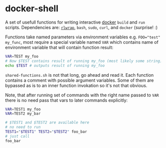 # docker-shell

A set of usefull functions for writing interactive [docker](https://www.docker.com/) `build` and `run` scripts.
Dependencies are: [`rlwrap`](http://utopia.knoware.nl/~hlub/uck/rlwrap/#rlwrap), `bash`, `sudo`, `curl`, and `docker` (surprise! :)

Functions take named parameters via environment variables e.g. `FOO="test" my_func`, 
most require a special variable named `VAR` which contains name of environment 
variable that will contain function result:

```bash
VAR=TEST my_foo
# Now $TEST contains result of running my_foo (most likely some string)
echo $TEST # outputs result of running my_foo
```

`shared-functions.sh` is not that long, go ahead and read it. Each function contains 
a comment with possible argument variables. Some of them are bypassed as is to an 
inner function invokation so it's not that obvious.

Note, that after running set of commands with the right name passed to `VAR` there is 
no need pass that vars to later commands explicitly:
```bash
VAR=TEST1 my_foo
VAR=TEST2 my_bar

# $TEST1 and $TEST2 are available here
# no need to run
TEST1="$TEST1" TEST2="$TEST2" foo_bar
# just call
foo_bar
```
